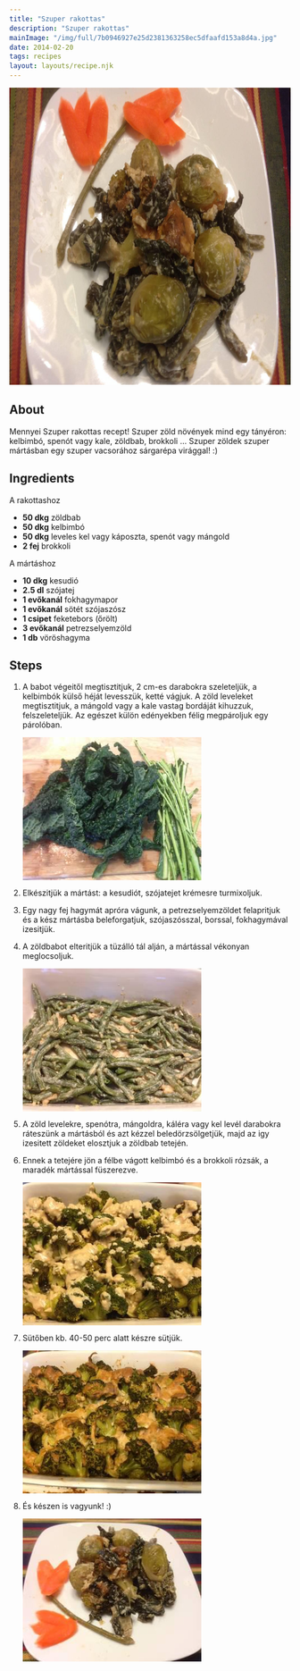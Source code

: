 ```yaml
---
title: "Szuper rakottas"
description: "Szuper rakottas"
mainImage: "/img/full/7b0946927e25d2381363258ec5dfaafd153a8d4a.jpg"
date: 2014-02-20
tags: recipes
layout: layouts/recipe.njk
---
```

                        
<p align="center"><a href="https://cookpad.com/hu/receptek/1924015-szuper-rakottas" rel="Recipe source page"><img width="751" height="532" src="/img/full/7b0946927e25d2381363258ec5dfaafd153a8d4a.jpg"/></a></p>

## About
Mennyei Szuper rakottas recept! Szuper zöld növények mind egy tányéron: kelbimbó, spenót vagy kale, zöldbab, brokkoli ... Szuper zöldek szuper mártásban egy szuper vacsorához sárgarépa virággal! :)

>  

## Ingredients

A rakottashoz
* **50 dkg** zöldbab
* **50 dkg** kelbimbó
* **50 dkg** leveles kel vagy káposzta, spenót vagy mángold
* **2 fej** brokkoli

A mártáshoz
* **10 dkg** kesudió
* **2.5 dl** szójatej
* **1 evőkanál** fokhagymapor
* **1 evőkanál** sötét szójaszósz
* **1 csipet** feketebors (őrölt)
* **3 evőkanál** petrezselyemzöld
* **1 db** vöröshagyma

## Steps

1. A babot végeitől megtisztitjuk, 2 cm-es darabokra szeleteljük, a kelbimbók külső héját levesszük, ketté vágjuk. A zöld leveleket megtisztitjuk, a mángold vagy a kale vastag bordáját kihuzzuk, felszeleteljük. Az egészet külön edényekben félig megpároljuk egy párolóban.
 
    <p><img width="320" height="256" align="left" src="/img/full/4774c109b42ce6766f9f3e6ca00c85e6338a162d.jpg"/></p><div style="clear: both"/>

2. Elkészitjük a mártást: a kesudiót, szójatejet krémesre turmixoljuk.
 
    <div style="clear: both"/>

3. Egy nagy fej hagymát apróra vágunk, a petrezselyemzöldet felapritjuk és a kész mártásba beleforgatjuk, szójaszósszal, borssal, fokhagymával izesitjük.
 
    <div style="clear: both"/>

4. A zöldbabot elteritjük a tüzálló tál alján, a mártással vékonyan meglocsoljuk.
 
    <p><img width="320" height="256" align="left" src="/img/full/5a5d1f172723f1746433619f9d24e18debfd61be.jpg"/></p><div style="clear: both"/>

5. A zöld levelekre, spenótra, mángoldra, káléra vagy kel levél darabokra ráteszünk a mártásból és azt kézzel beledörzsölgetjük, majd az igy izesitett zöldeket elosztjuk a zöldbab tetején.
 
    <div style="clear: both"/>

6. Ennek a tetejére jön a félbe vágott kelbimbó és a brokkoli rózsák, a maradék mártással füszerezve.
 
    <p><img width="320" height="256" align="left" src="/img/full/fa40184b15673880c407a323f9d6070008530550.jpg"/></p><div style="clear: both"/>

7. Sütőben kb. 40-50 perc alatt készre sütjük.
 
    <p><img width="320" height="256" align="left" src="/img/full/0ca1803839944a039c13501f1ea8cf9060462174.jpg"/></p><div style="clear: both"/>

8. És készen is vagyunk! :)
 
    <p><img width="320" height="256" align="left" src="/img/full/d71dd7cc210f60f13b03b1acbe9f31c5f9295b6b.jpg"/></p><div style="clear: both"/>


